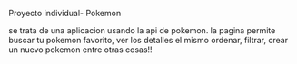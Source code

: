 Proyecto individual- Pokemon

se trata de una aplicacion usando la api de pokemon. la pagina permite buscar tu pokemon favorito, ver los detalles el mismo ordenar, filtrar, crear un nuevo pokemon entre otras cosas!!
